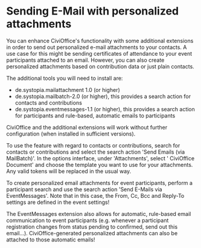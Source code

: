 # Sending E-Mail with personalized attachments

You can enhance CiviOffice's functionality with some additional extensions in
order to send out personalized e-mail attachments to your contacts. A use case
for this might be sending certificates of attendance to your event participants
attached to an email. However, you can also create personalized attachments based on contribution data or just plain contacts.

The additional tools you will need to install are:

- de.systopia.mailattachment 1.0 (or higher)
- de.systopia.mailbatch-2.0 (or higher), this provides a search action for
  contacts and contributions
- de.systopia.eventmessages-1.1 (or higher), this provides a search action for
  participants and rule-based, automatic emails to participants

CiviOffice and the additional extensions will work without further
configuration (when installed in sufficient versions).

To use the feature with regard to contacts or contributions, search for contacts or contributions and select the search
action 'Send Emails (via MailBatch)'. In the options interface, under 'Attachments', select '
CiviOffice Document' and choose the template you want to use for your
attachments. Any valid tokens will be replaced in the usual way.

To create personalized email attachments for event participants, perform a
participant search and use the search action 'Send E-Mails via EventMessages'.
Note that in this case, the From, Cc, Bcc and Reply-To settings are defined in
the event settings!

The EventMessages extension also allows for automatic, rule-based email communication to event participants (e.g. whenever a participant registration changes from status pending to confirmed, send out this email...). CiviOffice-generated personalized attachments can also be attached to those automatic emails!
